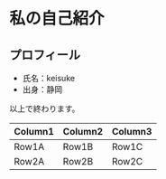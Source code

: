 # 私の自己紹介

## プロフィール
- 氏名：keisuke
- 出身：静岡

以上で終わります。

| Column1 | Column2 | Column3 |
| ------- | ------- | ------- |
| Row1A   | Row1B   | Row1C   |
| Row2A   | Row2B   | Row2C   |
